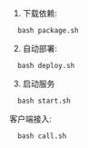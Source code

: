 1. 下载依赖:
```shell
  bash package.sh  
```
2. 自动部署:
```shell
  bash deploy.sh
```
3. 启动服务
```shell
  bash start.sh
```

客户端接入:
```shell
  bash call.sh
```
